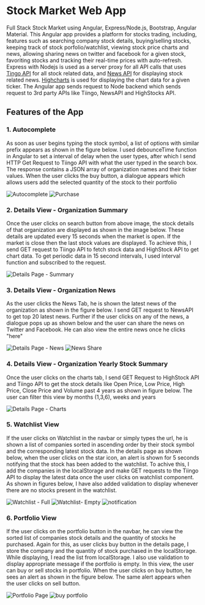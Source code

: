 # Stock Market Web App

Full Stack Stock Market using Angular, Express/Node.js, Bootstrap, Angular Material. 
This Angular app provides a platform for stocks trading, including, features such as searching company stock details, buying/selling stocks, keeping track of stock porfolio/watchlist, viewing stock price charts and news, allowing sharing news on twitter and facebook for a given stock, favoriting stocks and tracking their real-time prices with auto-refresh. Express with Nodejs is used as a server proxy for all API calls that uses [Tingo API](https://api.tiingo.com/) for all stock related data, and [News API](https://newsapi.org/) for displaying stock related news. [Highcharts](https://www.highcharts.com/) is used for displaying the chart data for a given ticker.
The Angular app sends request to Node backend which sends request to 3rd party APIs like Tiingo, NewsAPI and HighStocks API.

## Features of the App

### 1. Autocomplete 
As soon as user begins typing the stock symbol, a list of options with similar prefix appears as shown in the figure below. I used debounceTime function in Angular to set a interval of delay when the user types, after which I send HTTP Get Request to Tiingo API with what the user typed in the search box. The response contains a JSON array of organization names and their ticker values. When the user clicks the buy button, a dialogue appears which allows users add the selected quantity of the stock to their portfolio 

![Autocomplete](https://raw.githubusercontent.com/jasonguo91/stock-trading-angular/main/other/Autocomplete%20.JPG?token=GHSAT0AAAAAAB47OU64PSODBFSYJZDPXC44Y6HD47Q)
![Purchase](https://raw.githubusercontent.com/jasonguo91/stock-trading-angular/main/other/Purchase.JPG?token=GHSAT0AAAAAAB47OU64NOSHUTLAMWEV3XECY6HD5QA)

### 2. Details View - Organization Summary
Once the user clicks on search button from above image, the stock details of that organization are displayed as shown in the image below. These details are updated every 15 seconds when the market is open. If the market is close then the last stock values are displayed. To achieve this, I send GET request to Tiingo API to fetch stock data and HighStock API to get chart data. To get periodic data in 15 second intervals, I used interval function and subscribed to the request.     

![Details Page - Summary](https://raw.githubusercontent.com/jasonguo91/stock-trading-angular/main/other/Details%20Page%20Summary.JPG?token=GHSAT0AAAAAAB47OU65IMYJ73RU5VYXEJPOY6HD6GA)


### 3. Details View - Organization News

As the user clicks the News Tab, he is shown the latest news of the organization as shown in the figure below. I send GET request to NewsAPI to get top 20 latest news. Further if the user clicks on any of the news, a dialogue pops up as shown below and the user can share the news on Twitter and Facebook. He can also view the entire news once he clicks "here"

![Details Page - News](https://raw.githubusercontent.com/jasonguo91/stock-trading-angular/main/other/News%20Share.JPG?token=GHSAT0AAAAAAB47OU642NHBKGHGSBYD6LKMY6HD6SQ)
![News Share](https://raw.githubusercontent.com/jasonguo91/stock-trading-angular/main/other/News%20Share%20-%20Social.JPG?token=GHSAT0AAAAAAB47OU64F5QXP4CEXVFAS2LEY6HD6UA)

### 4. Details View - Organization Yearly Stock Summary

Once the user clicks on the charts tab, I send GET Request to HighStock API and Tiingo API to get the stock details like Open Price, Low Price, High Price, Close Price and Volume past 4 years as shown in figure below. The user can filter this view by months (1,3,6), weeks and years

![Details Page - Charts](https://raw.githubusercontent.com/jasonguo91/stock-trading-angular/main/other/Details%20Page%20-%20Charts.JPG?token=GHSAT0AAAAAAB47OU65UMPSULCZRHZGYI7UY6HD7MA)

### 5. Watchlist View
If the user clicks on Watchlist in the navbar or simply types the url, he is shown a list of companies sorted in ascending order by their stock symbol and the corresponding latest stock data. In the details page as shown below, when the user clicks on the star icon, an alert is shown for 5 seconds notifying that the stock has been added to the watchlist. To achive this, I add the companies in the localStorage and make GET requests to the Tiingo API to display the latest data once the user clicks on watchlist component. As shown in figures below, I have also added validation to display whenever there are no stocks present in the watchlist.  

![Watchlist - Full](https://raw.githubusercontent.com/jasonguo91/stock-trading-angular/main/other/Watchlist%20-%20Full.JPG?token=GHSAT0AAAAAAB47OU65EMM5ANT2BZU6HTFYY6HD7WQ)
![Watchlist- Empty](https://raw.githubusercontent.com/jasonguo91/stock-trading-angular/main/other/Watchlist%20-%20Empty.JPG?token=GHSAT0AAAAAAB47OU65DKM62BF5OALM2ZHUY6HD7XQ)
![notification](https://raw.githubusercontent.com/jasonguo91/stock-trading-angular/main/other/notification.JPG?token=GHSAT0AAAAAAB47OU65BN7PBRQ4JQ7UQX74Y6HEAGQ)

### 6. Portfolio View
If the user clicks on the portfolio button in the navbar, he can view the sorted list of companies stock details and the quantity of stocks he purchased. Again for this, as user clicks buy button in the details page, I store the company and the quantity of stock purchased in the localStorage. While displaying, I read the list from localStorage. I also use validation to display appropriate message if the portfolio is empty. In this view, the user can buy or sell stocks in portfolio. When the user clicks on buy button, he sees an alert as shown in the figure below. The same alert appears when the user clicks on sell button.

![Portfolio Page](https://raw.githubusercontent.com/jasonguo91/stock-trading-angular/main/other/Portfolio%20page.JPG?token=GHSAT0AAAAAAB47OU64UL5CFRTRWUKEOEKEY6HEATA)
![buy portfolio](https://raw.githubusercontent.com/jasonguo91/stock-trading-angular/main/other/Portfolio%20page%20-%20buy.JPG?token=GHSAT0AAAAAAB47OU64TG2YLGCWK674K66SY6HEATQ)

